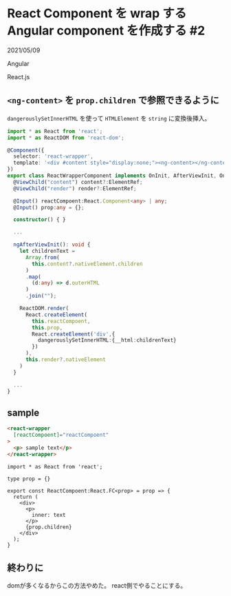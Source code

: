 # React Component を wrap する Angular component を作成する \#2

<div class="info">
  <p class="info__date">
    2021/05/09
  </p>
  <div class="info__tags">
    <p class="info__tags__one">Angular</p>
    <p class="info__tags__one">React.js</p>
  </div>
</div>

## `<ng-content>` を `prop.children` で参照できるように
`dangerouslySetInnerHTML` を使って `HTMLElement` を `string` に変換後挿入。

```typescript
import * as React from 'react';
import * as ReactDOM from 'react-dom';

@Component({
  selector: 'react-wrapper',
  template: '<div #content style="display:none;"><ng-content></ng-content></div> <div #render></div>'
})
export class ReactWrapperComponent implements OnInit, AfterViewInit, OnDestroy {
  @ViewChild("content") content?:ElementRef;
  @ViewChild("render") render?:ElementRef;

  @Input() reactCompoent:React.Component<any> | any;
  @Input() prop:any = {};

  constructor() { }

  ...

  ngAfterViewInit(): void {
    let childrenText =
      Array.from(
        this.content?.nativeElement.children
      )
      .map(
        (d:any) => d.outerHTML
      )
      .join("");

    ReactDOM.render(
      React.createElement(
        this.reactCompoent,
        this.prop,
        React.createElement('div',{
          dangerouslySetInnerHTML:{__html:childrenText}
        })
      ),
      this.render?.nativeElement
    )
  }

  ...
}

```

## sample

```html
<react-wrapper
  [reactCompoent]="reactCompoent"
>
  <p> sample text</p>
</react-wrapper>
```

```tsx
import * as React from 'react';

type prop = {}

export const ReactCompoent:React.FC<prop> = prop => {
  return (
    <div>
      <p>
        inner: text
      </p>
      {prop.children}
    </div>
  );
}
```

## 終わりに
domが多くなるからこの方法やめた。
react側でやることにする。
